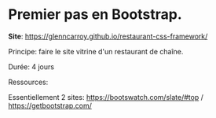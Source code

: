 # Premier pas en Bootstrap.

**Site**: https://glenncarroy.github.io/restaurant-css-framework/

Principe: faire le site vitrine d'un restaurant de chaîne.

Durée: 4 jours

Ressources: 

Essentiellement 2 sites: https://bootswatch.com/slate/#top / https://getbootstrap.com/
